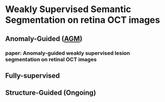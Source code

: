 # Weakly Supervised Semantic Segmentation on retina OCT images
## Anomaly-Guided ([AGM](https://github.com/YangjiaqiDig/WSSS-AGM/tree/master/anomaly-guided))
### paper: Anomaly-guided weakly supervised lesion segmentation on retinal OCT images
## Fully-supervised
## Structure-Guided (Ongoing)